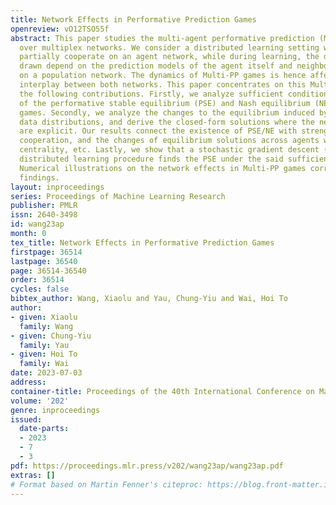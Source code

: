 ```yaml
---
title: Network Effects in Performative Prediction Games
openreview: vO12TSO55f
abstract: This paper studies the multi-agent performative prediction (Multi-PP) games
  over multiplex networks. We consider a distributed learning setting where agents
  partially cooperate on an agent network, while during learning, the data samples
  drawn depend on the prediction models of the agent itself and neighboring agents
  on a population network. The dynamics of Multi-PP games is hence affected by the
  interplay between both networks. This paper concentrates on this Multi-PP game with
  the following contributions. Firstly, we analyze sufficient conditions for the existence
  of the performative stable equilibrium (PSE) and Nash equilibrium (NE) of the Multi-PP
  games. Secondly, we analyze the changes to the equilibrium induced by perturbed
  data distributions, and derive the closed-form solutions where the network topologies
  are explicit. Our results connect the existence of PSE/NE with strengths of agents’
  cooperation, and the changes of equilibrium solutions across agents with their node
  centrality, etc. Lastly, we show that a stochastic gradient descent (SGD) based
  distributed learning procedure finds the PSE under the said sufficient condition.
  Numerical illustrations on the network effects in Multi-PP games corroborate our
  findings.
layout: inproceedings
series: Proceedings of Machine Learning Research
publisher: PMLR
issn: 2640-3498
id: wang23ap
month: 0
tex_title: Network Effects in Performative Prediction Games
firstpage: 36514
lastpage: 36540
page: 36514-36540
order: 36514
cycles: false
bibtex_author: Wang, Xiaolu and Yau, Chung-Yiu and Wai, Hoi To
author:
- given: Xiaolu
  family: Wang
- given: Chung-Yiu
  family: Yau
- given: Hoi To
  family: Wai
date: 2023-07-03
address: 
container-title: Proceedings of the 40th International Conference on Machine Learning
volume: '202'
genre: inproceedings
issued:
  date-parts:
  - 2023
  - 7
  - 3
pdf: https://proceedings.mlr.press/v202/wang23ap/wang23ap.pdf
extras: []
# Format based on Martin Fenner's citeproc: https://blog.front-matter.io/posts/citeproc-yaml-for-bibliographies/
---
```


